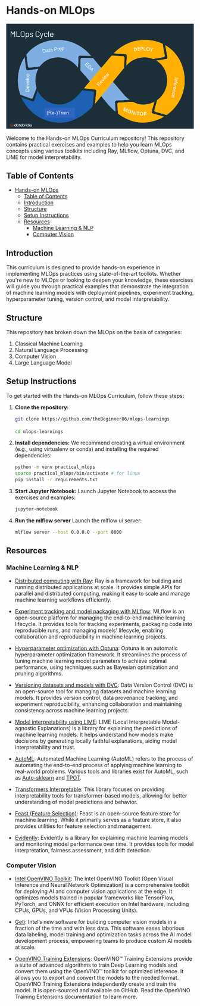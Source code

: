 # Hands-on MLOps

![alt text](assets/image.png)

Welcome to the Hands-on MLOps Curriculum repository! This repository contains practical exercises and examples to help you learn MLOps concepts using various toolkits including Ray, MLflow, Optuna, DVC, and LIME for model interpretability.

## Table of Contents

- [Hands-on MLOps](#hands-on-mlops)
  - [Table of Contents](#table-of-contents)
  - [Introduction](#introduction)
  - [Structure](#structure)
  - [Setup Instructions](#setup-instructions)
  - [Resources](#resources)
    - [Machine Learning \& NLP](#machine-learning--nlp)
    - [Computer Vision](#computer-vision)

## Introduction

This curriculum is designed to provide hands-on experience in implementing MLOps practices using state-of-the-art toolkits. Whether you're new to MLOps or looking to deepen your knowledge, these exercises will guide you through practical examples that demonstrate the integration of machine learning models with deployment pipelines, experiment tracking, hyperparameter tuning, version control, and model interpretability.

## Structure 

This repository has broken down the MLOps on the basis of categories: 

1. Classical Machine Learning
2. Natural Language Processing 
3. Computer Vision
4. Large Language Model 


## Setup Instructions

To get started with the Hands-on MLOps Curriculum, follow these steps:

1. **Clone the repository:**
   ```bash
   git clone https://github.com/theBeginner86/mlops-learnings
   
   cd mlops-learnings
   ```

2. **Install dependencies:**
    We recommend creating a virtual environment (e.g., using virtualenv or conda) and installing the required dependencies:

    ```bash
    python -m venv practical_mlops
    source practical_mlops/bin/activate # for linux
    pip install -r requirements.txt
    ```

3. **Start Jupyter Notebook:**
    Launch Jupyter Notebook to access the exercises and examples:

    ```bash
    jupyter-notebook
    ```

4. **Run the mlflow server**
    Launch the mlflow ui server:

    ```bash
    mlflow server --host 0.0.0.0 --port 8000
    ```

## Resources 

### Machine Learning & NLP
- [Distributed computing with Ray](https://docs.ray.io/): Ray is a framework for building and running distributed applications at scale. It provides simple APIs for parallel and distributed computing, making it easy to scale and manage machine learning workflows efficiently.

- [Experiment tracking and model packaging with MLflow](https://mlflow.org/): MLflow is an open-source platform for managing the end-to-end machine learning lifecycle. It provides tools for tracking experiments, packaging code into reproducible runs, and managing models' lifecycle, enabling collaboration and reproducibility in machine learning projects.

- [Hyperparameter optimization with Optuna](https://optuna.org/): Optuna is an automatic hyperparameter optimization framework. It streamlines the process of tuning machine learning model parameters to achieve optimal performance, using techniques such as Bayesian optimization and pruning algorithms.

- [Versioning datasets and models with DVC](https://dvc.org/): Data Version Control (DVC) is an open-source tool for managing datasets and machine learning models. It provides version control, data provenance tracking, and experiment reproducibility, enhancing collaboration and maintaining consistency across machine learning projects.

- [Model interpretability using LIME](https://github.com/marcotcr/lime): LIME (Local Interpretable Model-agnostic Explanations) is a library for explaining the predictions of machine learning models. It helps understand how models make decisions by generating locally faithful explanations, aiding model interpretability and trust.


- [AutoML](https://en.wikipedia.org/wiki/Automated_machine_learning): Automated Machine Learning (AutoML) refers to the process of automating the end-to-end process of applying machine learning to real-world problems. Various tools and libraries exist for AutoML, such as [Auto-sklearn](https://automl.github.io/auto-sklearn/) and [TPOT](http://epistasislab.github.io/tpot/).

- [Transformers Interpretable](https://github.com/cdpierse/transformers_interpretable): This library focuses on providing interpretability tools for transformer-based models, allowing for better understanding of model predictions and behavior.

- [Feast (Feature Selection)](https://docs.feast.dev/): Feast is an open-source feature store for machine learning. While it primarily serves as a feature store, it also provides utilities for feature selection and management.

- [Evidently](https://github.com/evidentlyai/evidently): Evidently is a library for explaining machine learning models and monitoring model performance over time. It provides tools for model interpretation, fairness assessment, and drift detection.

### Computer Vision
- [Intel OpenVINO Toolkit](https://www.intel.com/content/www/us/en/developer/tools/openvino-toolkit/overview.html): The Intel OpenVINO Toolkit (Open Visual Inference and Neural Network Optimization) is a comprehensive toolkit for deploying AI and computer vision applications at the edge. It optimizes models trained in popular frameworks like TensorFlow, PyTorch, and ONNX for efficient execution on Intel hardware, including CPUs, GPUs, and VPUs (Vision Processing Units).

- [Geti](https://geti.intel.com/): Intel’s new software for building computer vision models in a fraction of the time and with less data. This software eases laborious data labeling, model training and optimization tasks across the AI model development process, empowering teams to produce custom AI models at scale. 

- [OpenVINO Training Extensions](https://docs.openvino.ai/2022.3/ote_documentation.html): OpenVINO™ Training Extensions provide a suite of advanced algorithms to train Deep Learning models and convert them using the OpenVINO™ toolkit for optimized inference. It allows you to export and convert the models to the needed format. OpenVINO Training Extensions independently create and train the model. It is open-sourced and available on GitHub. Read the OpenVINO Training Extensions documentation to learn more.






